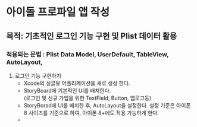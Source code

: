 # 아이돌 프로파일 앱 작성
##  목적: 기초적인 로그인 기능 구현 및 Plist 데이터 활용


### 적용되는 문법 : Plist Data Model, UserDefault, TableView, AutoLayout, 

1. 로그인 기능 구현하기
	* Xcode의 싱글뷰 어플리케이션을 새로 생성 한다.
	* StoryBoard에 기본적인 UI를 배치한다.<Br>(로그인 및 신규 가입을 위한 TextField, Button, 앱로고등)
	* StoryBorad에 UI를 배치한 후, AutoLayout을 설정한다. 설정 기준은 아이폰8 사이즈를 기준으로 하여, 아이폰 8+에도 적용 가능하게 한다.
	* 


